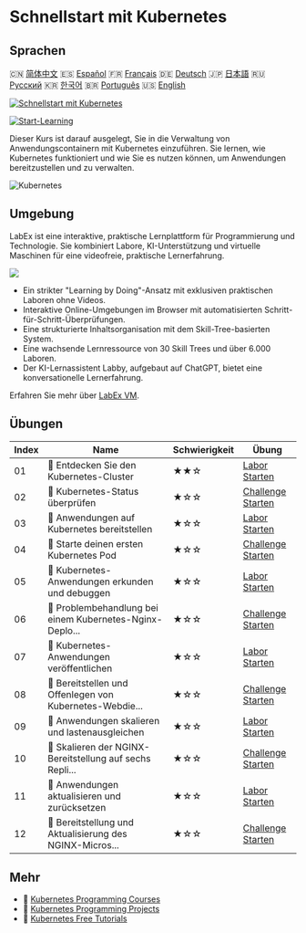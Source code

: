 # Schnellstart mit Kubernetes

## Sprachen

🇨🇳 [简体中文](README_zh.md) 🇪🇸 [Español](README_es.md) 🇫🇷 [Français](README_fr.md) 🇩🇪 [Deutsch](README_de.md) 🇯🇵 [日本語](README_ja.md) 🇷🇺 [Русский](README_ru.md) 🇰🇷 [한국어](README_ko.md) 🇧🇷 [Português](README_pt.md) 🇺🇸 [English](README.md) 

[![Schnellstart mit Kubernetes](https://cover-creator.labex.io/quick-start-with-kubernetes.png?lang=de)](https://labex.io/de/courses/quick-start-with-kubernetes)

[![Start-Learning](https://img.shields.io/badge/Start-Learning-whitesmoke?style=for-the-badge)](https://labex.io/de/courses/quick-start-with-kubernetes)

Dieser Kurs ist darauf ausgelegt, Sie in die Verwaltung von Anwendungscontainern mit Kubernetes einzuführen. Sie lernen, wie Kubernetes funktioniert und wie Sie es nutzen können, um Anwendungen bereitzustellen und zu verwalten.

![Kubernetes](https://img.shields.io/badge/Kubernetes-whitesmoke?style=for-the-badge&logo=kubernetes)


## Umgebung

LabEx ist eine interaktive, praktische Lernplattform für Programmierung und Technologie. Sie kombiniert Labore, KI-Unterstützung und virtuelle Maschinen für eine videofreie, praktische Lernerfahrung.

![](https://tutorial-screenshot.getvm.io/images/vm-1725247253.png)

- Ein strikter "Learning by Doing"-Ansatz mit exklusiven praktischen Laboren ohne Videos.
- Interaktive Online-Umgebungen im Browser mit automatisierten Schritt-für-Schritt-Überprüfungen.
- Eine strukturierte Inhaltsorganisation mit dem Skill-Tree-basierten System.
- Eine wachsende Lernressource von 30 Skill Trees und über 6.000 Laboren.
- Der KI-Lernassistent Labby, aufgebaut auf ChatGPT, bietet eine konversationelle Lernerfahrung.

Erfahren Sie mehr über [LabEx VM](https://support.labex.io/using-labex/virtual-machine).

## Übungen

|   Index | Name                                                     | Schwierigkeit   | Übung                                                                                                                                 |
|---------|----------------------------------------------------------|-----------------|---------------------------------------------------------------------------------------------------------------------------------------|
|      01 | 📖 Entdecken Sie den Kubernetes-Cluster                  | ★★☆             | <a target='_blank' href='https://labex.io/de/tutorials/kubernetes-explore-the-kubernetes-cluster-434519'>Labor Starten</a>            |
|      02 | 🎯 Kubernetes-Status überprüfen                          | ★☆☆             | <a target='_blank' href='https://labex.io/de/labs/kubernetes-check-kubernetes-status-434775'>Challenge Starten</a>                    |
|      03 | 📖 Anwendungen auf Kubernetes bereitstellen              | ★☆☆             | <a target='_blank' href='https://labex.io/de/tutorials/kubernetes-deploy-applications-on-kubernetes-434644'>Labor Starten</a>         |
|      04 | 🎯 Starte deinen ersten Kubernetes Pod                   | ★☆☆             | <a target='_blank' href='https://labex.io/de/tutorials/kubernetes-launch-your-first-kubernetes-pod-434769'>Challenge Starten</a>      |
|      05 | 📖 Kubernetes-Anwendungen erkunden und debuggen          | ★☆☆             | <a target='_blank' href='https://labex.io/de/tutorials/kubernetes-explore-and-debug-kubernetes-applications-434645'>Labor Starten</a> |
|      06 | 🎯 Problembehandlung bei einem Kubernetes-Nginx-Deplo... | ★☆☆             | <a target='_blank' href='https://labex.io/de/labs/kubernetes-troubleshoot-kubernetes-nginx-deployment-434782'>Challenge Starten</a>   |
|      07 | 📖 Kubernetes-Anwendungen veröffentlichen                | ★☆☆             | <a target='_blank' href='https://labex.io/de/tutorials/kubernetes-expose-kubernetes-applications-434647'>Labor Starten</a>            |
|      08 | 🎯 Bereitstellen und Offenlegen von Kubernetes-Webdie... | ★☆☆             | <a target='_blank' href='https://labex.io/de/labs/kubernetes-deploy-and-expose-kubernetes-web-services-434804'>Challenge Starten</a>  |
|      09 | 📖 Anwendungen skalieren und lastenausgleichen           | ★☆☆             | <a target='_blank' href='https://labex.io/de/tutorials/kubernetes-scale-and-load-balance-applications-434648'>Labor Starten</a>       |
|      10 | 🎯 Skalieren der NGINX-Bereitstellung auf sechs Repli... | ★☆☆             | <a target='_blank' href='https://labex.io/de/labs/kubernetes-scale-nginx-deployment-to-six-replicas-434818'>Challenge Starten</a>     |
|      11 | 📖 Anwendungen aktualisieren und zurücksetzen            | ★☆☆             | <a target='_blank' href='https://labex.io/de/tutorials/kubernetes-update-and-rollback-applications-434649'>Labor Starten</a>          |
|      12 | 🎯 Bereitstellung und Aktualisierung des NGINX-Micros... | ★☆☆             | <a target='_blank' href='https://labex.io/de/tutorials/kubernetes-deploy-and-update-nginx-microservice-434821'>Challenge Starten</a>  |

## Mehr

- 🔗 [Kubernetes Programming Courses](https://github.com/labex-labs/awesome-programming-courses)
- 🔗 [Kubernetes Programming Projects](https://github.com/labex-labs/awesome-programming-projects)
- 🔗 [Kubernetes Free Tutorials](https://github.com/labex-labs/kubernetes-free-tutorials)

